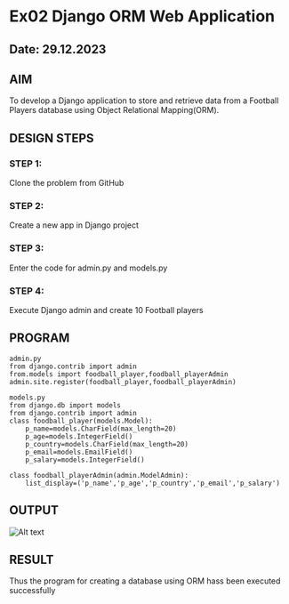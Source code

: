 # Ex02 Django ORM Web Application
## Date: 29.12.2023

## AIM
To develop a Django application to store and retrieve data from a Football Players database using Object Relational Mapping(ORM).

## DESIGN STEPS

### STEP 1:
Clone the problem from GitHub

### STEP 2:
Create a new app in Django project

### STEP 3:
Enter the code for admin.py and models.py

### STEP 4:
Execute Django admin and create 10 Football players

## PROGRAM
```
admin.py
from django.contrib import admin
from.models import foodball_player,foodball_playerAdmin
admin.site.register(foodball_player,foodball_playerAdmin)

models.py
from django.db import models
from django.contrib import admin 
class foodball_player(models.Model):
    p_name=models.CharField(max_length=20)
    p_age=models.IntegerField()
    p_country=models.CharField(max_length=20)
    p_email=models.EmailField()
    p_salary=models.IntegerField()

class foodball_playerAdmin(admin.ModelAdmin):
    list_display=('p_name','p_age','p_country','p_email','p_salary')
```



## OUTPUT

![Alt text](<Screenshot (172).png>)

## RESULT
Thus the program for creating a database using ORM hass been executed successfully
